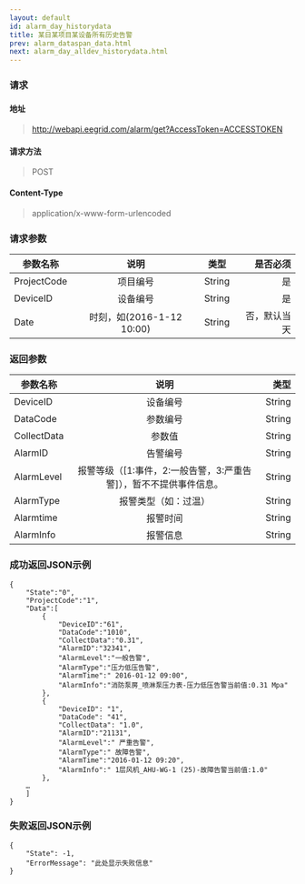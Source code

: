 ```yaml
---
layout: default
id: alarm_day_historydata
title: 某日某项目某设备所有历史告警
prev: alarm_dataspan_data.html
next: alarm_day_alldev_historydata.html
---
```


### 请求
#### 地址
> http://webapi.eegrid.com/alarm/get?AccessToken=ACCESSTOKEN

#### 请求方法
> POST

#### Content-Type
> application/x-www-form-urlencoded

### 请求参数
| 参数名称        | 说明           | 类型  |   是否必须  |
| ------------- |:-------------:|:------:|-----:|
| ProjectCode      | 项目编号 | String |  是   |
| DeviceID      | 设备编号 | String |  是   |
| Date      | 时刻，如(2016-1-12 10:00) | String |  否，默认当天   |


### 返回参数
| 参数名称        | 说明           | 类型  |
| ------------- |:-------------:| -----:|
| DeviceID      | 设备编号      | String |
| DataCode        | 参数编号 | String |
| CollectData      | 参数值 | String |
| AlarmID      | 告警编号 | String |
| AlarmLevel      | 报警等级（[1:事件，2:一般告警，3:严重告警]），暂不不提供事件信息。      | String |
| AlarmType      | 报警类型（如：过温） | String |
| Alarmtime      | 报警时间      | String |
| AlarmInfo        | 报警信息 | String |

### 成功返回JSON示例
```
{
    "State":"0",
    "ProjectCode":"1",
    "Data":[
        {
            "DeviceID":"61",
            "DataCode":"1010",
            "CollectData":"0.31",
            "AlarmID":"32341",
            "AlarmLevel":"一般告警",
            "AlarmType":"压力低压告警",
            "AlarmTime":" 2016-01-12 09:00",
            "AlarmInfo":"消防泵房_喷淋泵压力表-压力低压告警当前值:0.31 Mpa"
        },
        {
            "DeviceID": "1",
            "DataCode": "41",
            "CollectData": "1.0",
            "AlarmID":"21131",
            "AlarmLevel":" 严重告警",
            "AlarmType":" 故障告警",
            "AlarmTime":"2016-01-12 09:20",
            "AlarmInfo":" 1层风机_AHU-WG-1 (25)-故障告警当前值:1.0"
        },
    …
    ]
}

```

### 失败返回JSON示例 
```
{
    "State": -1,
    "ErrorMessage": "此处显示失败信息"
}
```
